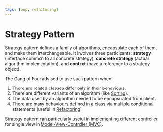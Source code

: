```yaml
---
tags: [oop, refactoring]
---
```


# Strategy Pattern

Strategy pattern defines a family of algorithms, encapsulate each of them, and
make them interchangeable. It involves three participants: **strategy**
(interface common to all concrete strategy), **concrete strategy** (actual
algorithm implementation), and **context** (have a reference to a strategy
object).

The Gang of Four advised to use such pattern when:
1. There are related classes differ only in their behaviours.
2. There are different variants of an algorithm (like [Sorting](202302172013.md)).
3. The data used by an algorithm needed to be encapsulated from client.
4. There are many behaviours defined in a class via multiple conditional
   statements (useful in [Refactoring](202206032059.md)).

Strategy pattern can particularly useful in implementing different controller
for single view in [Model-View-Controller (MVC)](202207041054.md).
